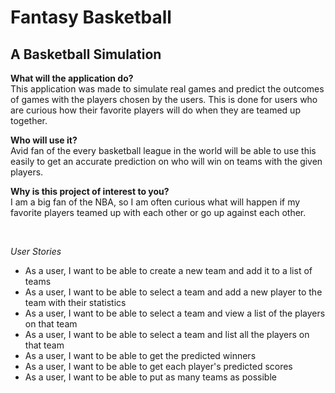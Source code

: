 # Fantasy Basketball
## A Basketball Simulation

**What will the application do?** <br>
This application was made to simulate real games and predict the
outcomes of games with the players chosen by the users. This is done
for users who are curious how their favorite players will do when they are
teamed up together.

**Who will use it?** <br>
Avid fan of the every basketball league in the world will be able to use
this easily to get an accurate prediction on who will win on teams with the
given players.

**Why is this project of interest to you?** <br>
I am a big fan of the NBA, so I am often curious what will happen
if my favorite players teamed up with each other or go up against each
other.

<br>

*User Stories*
- As a user, I want to be able to create a new team and add it to a list of teams
- As a user, I want to be able to select a team and add a new player to the team with their statistics
- As a user, I want to be able to select a team and view a list of the players on that team
- As a user, I want to be able to select a team and list all the players on that team
- As a user, I want to be able to get the predicted winners
- As a user, I want to be able to get each player's predicted scores
- As a user, I want to be able to put as many teams as possible